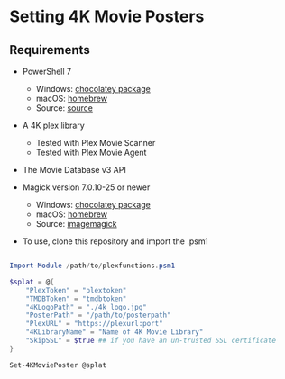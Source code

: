 # Setting 4K Movie Posters

## Requirements

* PowerShell 7
  * Windows: [chocolatey package](https://chocolatey.org/packages/powershell-core)
  * macOS: [homebrew](https://formulae.brew.sh/cask/powershell)
  * Source: [source](https://github.com/PowerShell/PowerShell/releases/tag/v7.0.3)
* A 4K plex library
  * Tested with Plex Movie Scanner
  * Tested with Plex Movie Agent
* The Movie Database v3 API
* Magick version 7.0.10-25 or newer
  * Windows: [chocolatey package](https://chocolatey.org/packages/imagemagick)
  * macOS: [homebrew](https://formulae.brew.sh/formula/imagemagick)
  * Source: [imagemagick](https://imagemagick.org/script/download.php)

* To use, clone this repository and import the .psm1 

```PowerShell

Import-Module /path/to/plexfunctions.psm1

$splat = @{
    "PlexToken" = "plextoken"
    "TMDBToken" = "tmdbtoken"
    "4KLogoPath" = "./4k_logo.jpg"
    "PosterPath" = "/path/to/posterpath"
    "PlexURL" = "https://plexurl:port"
    "4KLibraryName" = "Name of 4K Movie Library"
    "SkipSSL" = $true ## if you have an un-trusted SSL certificate
}

Set-4KMoviePoster @splat

```
